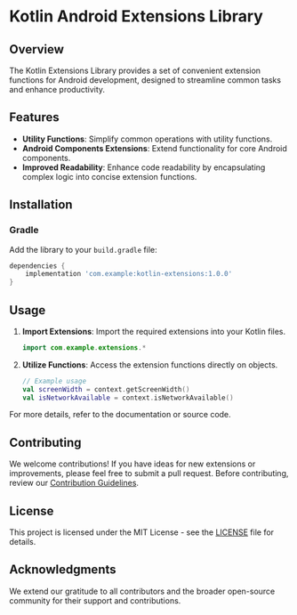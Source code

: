 # Kotlin Android Extensions Library

## Overview

The Kotlin Extensions Library provides a set of convenient extension functions for Android development, designed to streamline common tasks and enhance productivity.

## Features

- **Utility Functions**: Simplify common operations with utility functions.
- **Android Components Extensions**: Extend functionality for core Android components.
- **Improved Readability**: Enhance code readability by encapsulating complex logic into concise extension functions.

## Installation

### Gradle

Add the library to your `build.gradle` file:

```gradle
dependencies {
    implementation 'com.example:kotlin-extensions:1.0.0'
}
```

## Usage

1. **Import Extensions**: Import the required extensions into your Kotlin files.

    ```kotlin
    import com.example.extensions.*
    ```

2. **Utilize Functions**: Access the extension functions directly on objects.

    ```kotlin
    // Example usage
    val screenWidth = context.getScreenWidth()
    val isNetworkAvailable = context.isNetworkAvailable()
    ```

For more details, refer to the documentation or source code.

## Contributing

We welcome contributions! If you have ideas for new extensions or improvements, please feel free to submit a pull request. Before contributing, review our [Contribution Guidelines](CONTRIBUTING.md).

## License

This project is licensed under the MIT License - see the [LICENSE](LICENSE) file for details.

## Acknowledgments

We extend our gratitude to all contributors and the broader open-source community for their support and contributions.

